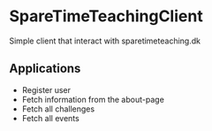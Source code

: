 # SpareTimeTeachingClient
Simple client that interact with sparetimeteaching.dk

## Applications
* Register user
* Fetch information from the about-page
* Fetch all challenges
* Fetch all events